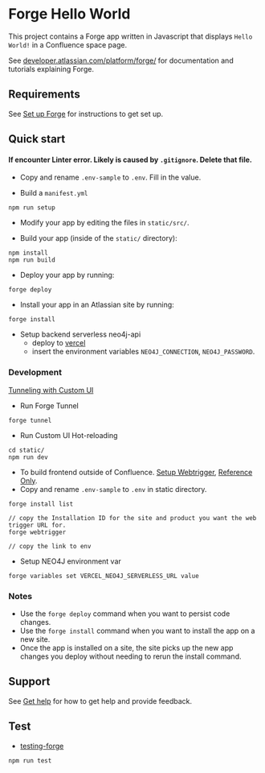 # Forge Hello World

This project contains a Forge app written in Javascript that displays `Hello World!` in a Confluence space page. 

See [developer.atlassian.com/platform/forge/](https://developer.atlassian.com/platform/forge) for documentation and tutorials explaining Forge.

## Requirements

See [Set up Forge](https://developer.atlassian.com/platform/forge/set-up-forge/) for instructions to get set up.

## Quick start

#### If encounter Linter error. Likely is caused by `.gitignore`. Delete that file.

- Copy and rename `.env-sample` to `.env`. Fill in the value.

- Build a `manifest.yml`
```
npm run setup
```

- Modify your app by editing the files in `static/src/`.

- Build your app (inside of the `static/` directory):
```
npm install
npm run build
```

- Deploy your app by running:
```
forge deploy
```

- Install your app in an Atlassian site by running:
```
forge install
```

- Setup backend serverless neo4j-api
  + deploy to [vercel](https://vercel.com)
  + insert the environment variables `NEO4J_CONNECTION`, `NEO4J_PASSWORD`.

### Development
[Tunneling with Custom UI](https://developer.atlassian.com/platform/forge/tunneling/#tunneling-with-custom-ui)

- Run Forge Tunnel
```
forge tunnel
```

- Run Custom UI Hot-reloading
```
cd static/
npm run dev
```

- To build frontend outside of Confluence. [Setup Webtrigger](https://developer.atlassian.com/platform/forge/manifest-reference/modules/web-trigger/), [Reference Only](https://developer.atlassian.com/platform/forge/runtime-reference/web-trigger-api/).
- Copy and rename `.env-sample` to `.env` in static directory.
```
forge install list

// copy the Installation ID for the site and product you want the web trigger URL for.
forge webtrigger

// copy the link to env
```

- Setup NEO4J environment var
```
forge variables set VERCEL_NEO4J_SERVERLESS_URL value
```

### Notes
- Use the `forge deploy` command when you want to persist code changes.
- Use the `forge install` command when you want to install the app on a new site.
- Once the app is installed on a site, the site picks up the new app changes you deploy without needing to rerun the install command.

## Support

See [Get help](https://developer.atlassian.com/platform/forge/get-help/) for how to get help and provide feedback.

## Test

- [testing-forge](https://community.developer.atlassian.com/t/testing-forge-custom-ui-components-using-jest/50320/5)
```
npm run test
```
